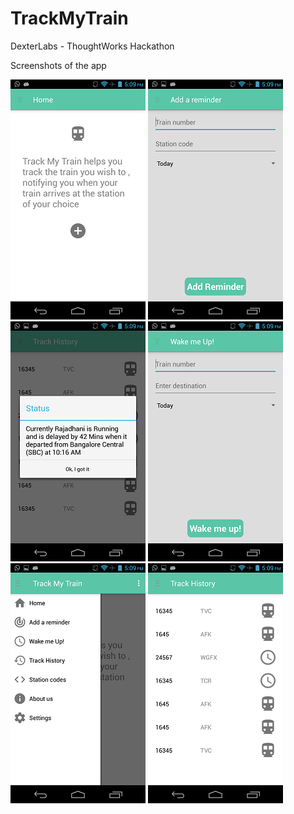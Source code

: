 # TrackMyTrain
DexterLabs - ThoughtWorks Hackathon

Screenshots of the app 

![](https://github.com/venkit07/TrackMyTrain/blob/master/SCREENSHOTS/home.png)
![](https://github.com/venkit07/TrackMyTrain/blob/master/SCREENSHOTS/add.png)
![](https://github.com/venkit07/TrackMyTrain/blob/master/SCREENSHOTS/alert.png)
![](https://github.com/venkit07/TrackMyTrain/blob/master/SCREENSHOTS/wake.png)
![](https://github.com/venkit07/TrackMyTrain/blob/master/SCREENSHOTS/drawer.png)
![](https://github.com/venkit07/TrackMyTrain/blob/master/SCREENSHOTS/history.png)


